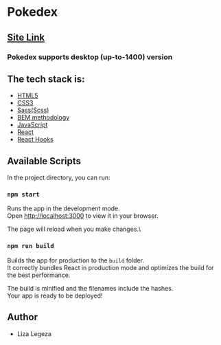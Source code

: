 # Pokedex

## [Site Link](https://bucolic-liger-a29498.netlify.app/)

### Pokedex supports desktop (up-to-1400) version

## The tech stack is:

- [HTML5](https://en.wikipedia.org/wiki/HTML5)
- [CSS3](https://en.wikipedia.org/wiki/CSS)
- [Sass(Scss)](https://sass-lang.com/)
- [BEM methodology](https://en.bem.info/methodology/)
- [JavaScript](https://developer.mozilla.org/en-US/docs/Web/JavaScript)
- [React](https://reactjs.org/)
- [React Hooks](https://reactjs.org/docs/hooks-intro.html)

## Available Scripts

In the project directory, you can run:

### `npm start`

Runs the app in the development mode.\
Open [http://localhost:3000](http://localhost:3000) to view it in your browser.

The page will reload when you make changes.\

### `npm run build`

Builds the app for production to the `build` folder.\
It correctly bundles React in production mode and optimizes the build for the best performance.

The build is minified and the filenames include the hashes.\
Your app is ready to be deployed!

## Author

- Liza Legeza
